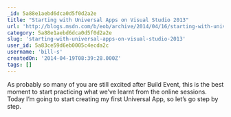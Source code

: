 ```yaml
---
_id: 5a88e1aebd6dca0d5f0d2a2e
title: "Starting with Universal Apps on Visual Studio 2013"
url: 'http://blogs.msdn.com/b/eob/archive/2014/04/16/starting-with-universal-apps-on-visual-studio-2013.aspx'
category: 5a88e1aebd6dca0d5f0d2a2e
slug: 'starting-with-universal-apps-on-visual-studio-2013'
user_id: 5a83ce59d6eb0005c4ecda2c
username: 'bill-s'
createdOn: '2014-04-19T08:39:28.000Z'
tags: []
---
```


As probably so many of you are still excited after Build Event, this is the best moment to start practicing what we’ve learnt from the online sessions. Today I’m going to start creating my first Universal App, so let’s go step by step.
